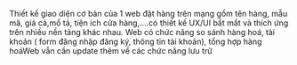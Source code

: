 Thiết kế giao diện cơ bản của 1 web đặt hàng trên mạng gồm tên hàng, mẫu mã, giá cả,mổ tả, tiện ích cửa hàng,....có thiết kế UX/UI bắt mắt và thích ứng trên nhiều nền tảng khác nhau.
Web có chức năng so sánh hàng hoá, tài khoản ( form đăng nhập đăng ký, thông tin tài khoản), tổng hợp hàng hoáWeb vẫn cần update thêm về các chức năng lưu trữ
